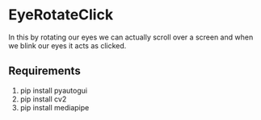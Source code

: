 # EyeRotateClick
In this by rotating our eyes we can actually scroll over a screen and when we blink our eyes it acts as clicked.
## Requirements
1. pip install pyautogui
2. pip install cv2
3. pip install mediapipe
